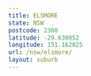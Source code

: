 ```yaml
---
title: ELSMORE
state: NSW
postcode: 2360
latitude: -29.630052
longitude: 151.162025
url: /nsw/elsmore/
layout: suburb
---
```

